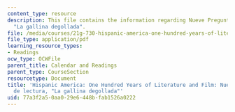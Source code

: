 ```yaml
---
content_type: resource
description: This file contains the information regarding Nueve Preguntas de lectura,
  "La gallina degollada".
file: /media/courses/21g-730-hispanic-america-one-hundred-years-of-literature-and-film-spring-2014/77a3f2a50aa029e6448bfab1526a0222_MIT21G_730S14_Ses2_gallina.pdf
file_type: application/pdf
learning_resource_types:
- Readings
ocw_type: OCWFile
parent_title: Calendar and Readings
parent_type: CourseSection
resourcetype: Document
title: 'Hispanic America: One Hundred Years of Literature and Film: Nueve Preguntas
  de lectura, "La gallina degollada"'
uid: 77a3f2a5-0aa0-29e6-448b-fab1526a0222
---
```

